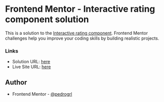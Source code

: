 # Frontend Mentor - Interactive rating component solution

This is a solution to the [Interactive rating component](https://www.frontendmentor.io/challenges/interactive-rating-component-koxpeBUmI). Frontend Mentor challenges help you improve your coding skills by building realistic projects. 

### Links

- Solution URL: [here]()
- Live Site URL: [here](https://pedrogrl.github.io/interactive-rating-component/)

## Author

- Frontend Mentor - [@pedrogrl](https://www.frontendmentor.io/profile/pedrogrl)
